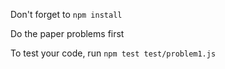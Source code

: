 Don't forget to `npm install`

Do the paper problems first

To test your code, run `npm test test/problem1.js`
